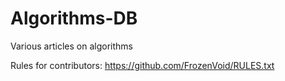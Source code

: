 # Algorithms-DB
Various articles on algorithms


Rules for contributors: https://github.com/FrozenVoid/RULES.txt
